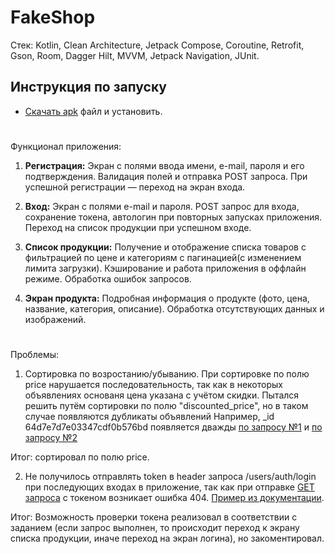 # FakeShop

Стек: Kotlin, Clean Architecture, Jetpack Compose, Coroutine, Retrofit, Gson, Room, Dagger Hilt, MVVM, Jetpack Navigation, JUnit.

## Инструкция по запуску
- [Скачать apk](https://github.com/iamzimin/FakeShop/releases/latest) файл и установить.

#

Функционал приложения:
1. **Регистрация:** Экран с полями ввода имени, e-mail, пароля и его подтверждения. Валидация полей и отправка POST запроса. При успешной регистрации — переход на экран входа.

2. **Вход:** Экран с полями e-mail и пароля. POST запрос для входа, сохранение токена, автологин при повторных запусках приложения. Переход на список продукции при успешном входе.

3. **Список продукции:** Получение и отображение списка товаров с фильтрацией по цене и категориям с пагинацией(с изменением лимита загрузки). Кэширование и работа приложения в оффлайн режиме. Обработка ошибок запросов.

4. **Экран продукта:** Подробная информация о продукте (фото, цена, название, категория, описание). Обработка отсутствующих данных и изображений.

#

Проблемы:
1. Сортировка по возростанию/убыванию. При сортировке по полю price нарушается последовательность, так как в некоторых объявлениях основаня цена указана с учётом скидки.
Пытался решить путём сортировки по полю "discounted_price", но в таком случае появляются дубликаты объявлений
Например, _id 64d7e7d7e03347cdf0b576bd появляется дважды
[по запросу №1](https://fakeshopapi-l2ng.onrender.com/app/v1/products?page=1&limit=10&sort=discounted_price) и
[по запросу №2](https://fakeshopapi-l2ng.onrender.com/app/v1/products?page=2&limit=10&sort=discounted_price)

Итог: сортировал по полю price.

2. Не получилось отправлять token в header запроса /users/auth/login при последующих входах в приложение,
так как при отправке [GET запроса](http://fake-shop-api.ap-south-1.elasticbeanstalk.com/app/v1/users/auth/login) с токеном возникает ошибка 404.
[Пример из документации](https://fake-shopapi.netlify.app/docs/auth#getProfile).

Итог: Возможность проверки токена реализовал в соответствии с заданием (если запрос выполнен, то происходит переход к экрану списка продукции, иначе переход на экран логина), но закоментировал.


